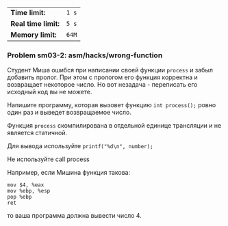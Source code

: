 |                      |       |
|----------------------|-------|
| **Time limit:**      | `1 s` |
| **Real time limit:** | `5 s` |
| **Memory limit:**    | `64M` |


### Problem sm03-2: asm/hacks/wrong-function

Студент Миша ошибся при написании своей функции `process` и забыл добавить пролог. При этом с
прологом его функция корректна и возвращает некоторое число. Но вот незадача - переписать его
исходный код вы не можете.

Напишите программу, которая вызовет функцию `int process();` ровно один раз и выведет возвращаемое
число.

Функция `process` скомпилирована в отдельной единице трансляции и не является статичной.

Для вывода используйте `printf("%d\n", number);`

Не используйте call process

Например, если Мишина функция такова:

    
    
    mov $4, %eax
    mov %ebp, %esp
    pop %ebp
    ret

то ваша программа должна вывести число 4.

